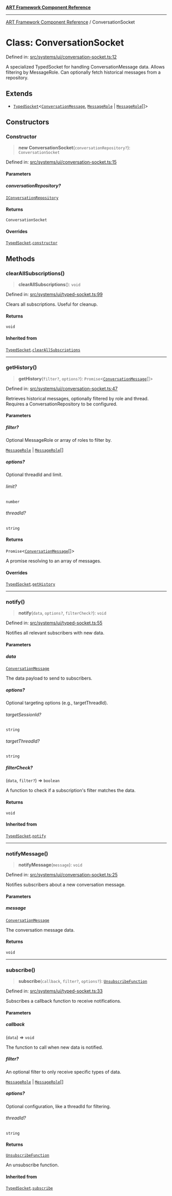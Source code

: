 [**ART Framework Component Reference**](../README.md)

***

[ART Framework Component Reference](../README.md) / ConversationSocket

# Class: ConversationSocket

Defined in: [src/systems/ui/conversation-socket.ts:12](https://github.com/hashangit/ART/blob/e4c184bd9ffa5ef078ee6a88704f24584b173411/src/systems/ui/conversation-socket.ts#L12)

A specialized TypedSocket for handling ConversationMessage data.
Allows filtering by MessageRole.
Can optionally fetch historical messages from a repository.

## Extends

- [`TypedSocket`](TypedSocket.md)\<[`ConversationMessage`](../interfaces/ConversationMessage.md), [`MessageRole`](../enumerations/MessageRole.md) \| [`MessageRole`](../enumerations/MessageRole.md)[]\>

## Constructors

### Constructor

> **new ConversationSocket**(`conversationRepository?`): `ConversationSocket`

Defined in: [src/systems/ui/conversation-socket.ts:15](https://github.com/hashangit/ART/blob/e4c184bd9ffa5ef078ee6a88704f24584b173411/src/systems/ui/conversation-socket.ts#L15)

#### Parameters

##### conversationRepository?

[`IConversationRepository`](../interfaces/IConversationRepository.md)

#### Returns

`ConversationSocket`

#### Overrides

[`TypedSocket`](TypedSocket.md).[`constructor`](TypedSocket.md#constructor)

## Methods

### clearAllSubscriptions()

> **clearAllSubscriptions**(): `void`

Defined in: [src/systems/ui/typed-socket.ts:99](https://github.com/hashangit/ART/blob/e4c184bd9ffa5ef078ee6a88704f24584b173411/src/systems/ui/typed-socket.ts#L99)

Clears all subscriptions. Useful for cleanup.

#### Returns

`void`

#### Inherited from

[`TypedSocket`](TypedSocket.md).[`clearAllSubscriptions`](TypedSocket.md#clearallsubscriptions)

***

### getHistory()

> **getHistory**(`filter?`, `options?`): `Promise`\<[`ConversationMessage`](../interfaces/ConversationMessage.md)[]\>

Defined in: [src/systems/ui/conversation-socket.ts:47](https://github.com/hashangit/ART/blob/e4c184bd9ffa5ef078ee6a88704f24584b173411/src/systems/ui/conversation-socket.ts#L47)

Retrieves historical messages, optionally filtered by role and thread.
Requires a ConversationRepository to be configured.

#### Parameters

##### filter?

Optional MessageRole or array of roles to filter by.

[`MessageRole`](../enumerations/MessageRole.md) | [`MessageRole`](../enumerations/MessageRole.md)[]

##### options?

Optional threadId and limit.

###### limit?

`number`

###### threadId?

`string`

#### Returns

`Promise`\<[`ConversationMessage`](../interfaces/ConversationMessage.md)[]\>

A promise resolving to an array of messages.

#### Overrides

[`TypedSocket`](TypedSocket.md).[`getHistory`](TypedSocket.md#gethistory)

***

### notify()

> **notify**(`data`, `options?`, `filterCheck?`): `void`

Defined in: [src/systems/ui/typed-socket.ts:55](https://github.com/hashangit/ART/blob/e4c184bd9ffa5ef078ee6a88704f24584b173411/src/systems/ui/typed-socket.ts#L55)

Notifies all relevant subscribers with new data.

#### Parameters

##### data

[`ConversationMessage`](../interfaces/ConversationMessage.md)

The data payload to send to subscribers.

##### options?

Optional targeting options (e.g., targetThreadId).

###### targetSessionId?

`string`

###### targetThreadId?

`string`

##### filterCheck?

(`data`, `filter?`) => `boolean`

A function to check if a subscription's filter matches the data.

#### Returns

`void`

#### Inherited from

[`TypedSocket`](TypedSocket.md).[`notify`](TypedSocket.md#notify)

***

### notifyMessage()

> **notifyMessage**(`message`): `void`

Defined in: [src/systems/ui/conversation-socket.ts:25](https://github.com/hashangit/ART/blob/e4c184bd9ffa5ef078ee6a88704f24584b173411/src/systems/ui/conversation-socket.ts#L25)

Notifies subscribers about a new conversation message.

#### Parameters

##### message

[`ConversationMessage`](../interfaces/ConversationMessage.md)

The conversation message data.

#### Returns

`void`

***

### subscribe()

> **subscribe**(`callback`, `filter?`, `options?`): [`UnsubscribeFunction`](../type-aliases/UnsubscribeFunction.md)

Defined in: [src/systems/ui/typed-socket.ts:33](https://github.com/hashangit/ART/blob/e4c184bd9ffa5ef078ee6a88704f24584b173411/src/systems/ui/typed-socket.ts#L33)

Subscribes a callback function to receive notifications.

#### Parameters

##### callback

(`data`) => `void`

The function to call when new data is notified.

##### filter?

An optional filter to only receive specific types of data.

[`MessageRole`](../enumerations/MessageRole.md) | [`MessageRole`](../enumerations/MessageRole.md)[]

##### options?

Optional configuration, like a threadId for filtering.

###### threadId?

`string`

#### Returns

[`UnsubscribeFunction`](../type-aliases/UnsubscribeFunction.md)

An unsubscribe function.

#### Inherited from

[`TypedSocket`](TypedSocket.md).[`subscribe`](TypedSocket.md#subscribe)
